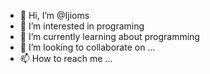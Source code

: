 - 👋 Hi, I’m @Ijioms
- 👀 I’m interested in programing
- 🌱 I’m currently learning about programming
- 💞️ I’m looking to collaborate on ...
- 📫 How to reach me ...

<!---
Ijioms/Ijioms is a ✨ special ✨ repository because its `README.md` (this file) appears on your GitHub profile.
You can click the Preview link to take a look at your changes.
--->
